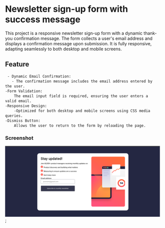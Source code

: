 #  Newsletter sign-up form with success message 

This project is a responsive newsletter sign-up form with a dynamic thank-you confirmation message. The form collects a user's email address and displays a confirmation message upon submission. It is fully responsive, adapting seamlessly to both desktop and mobile screens.

## Feature
     - Dynamic Email Confirmation:
       - The confirmation message includes the email address entered by the user.
    -Form Validation:
        The email input field is required, ensuring the user enters a valid email.
    -Responsive Design:
        -Optimized for both desktop and mobile screens using CSS media queries.
    -Dismiss Button:
        Allows the user to return to the form by reloading the page.



### Screenshot

![](./Preview%20Images/Desktop_preview_news_letter.png);
